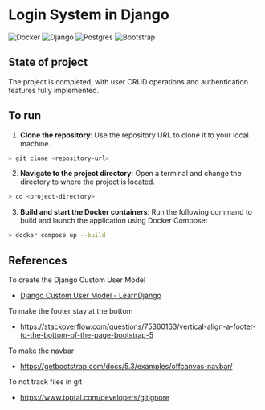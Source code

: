 # Login System in Django
![Docker](https://img.shields.io/badge/docker-%230db7ed.svg?style=for-the-badge&logo=docker&logoColor=white)
![Django](https://img.shields.io/badge/django-%23092E20.svg?style=for-the-badge&logo=django&logoColor=white)
![Postgres](https://img.shields.io/badge/postgres-%23316192.svg?style=for-the-badge&logo=postgresql&logoColor=white)
![Bootstrap](https://img.shields.io/badge/bootstrap-%238511FA.svg?style=for-the-badge&logo=bootstrap&logoColor=white)
## State of project
The project is completed, with user CRUD operations and authentication features fully implemented.

## To run
1. **Clone the repository**: Use the repository URL to clone it to your local machine.
```bash
> git clone <repository-url>
```
2. **Navigate to the project directory**: Open a terminal and change the directory to where the project is located.
```bash
> cd <project-directory>
```
3. **Build and start the Docker containers**: Run the following command to build and launch the application using Docker Compose:
```bash
> docker compose up --build
```

## References
To create the Django Custom User Model
- [Django Custom User Model - LearnDjango](https://learndjango.com/tutorials/django-custom-user-model)

To make the footer stay at the bottom
- https://stackoverflow.com/questions/75360163/vertical-align-a-footer-to-the-bottom-of-the-page-bootstrap-5

To make the navbar
- https://getbootstrap.com/docs/5.3/examples/offcanvas-navbar/

To not track files in git
- https://www.toptal.com/developers/gitignore
